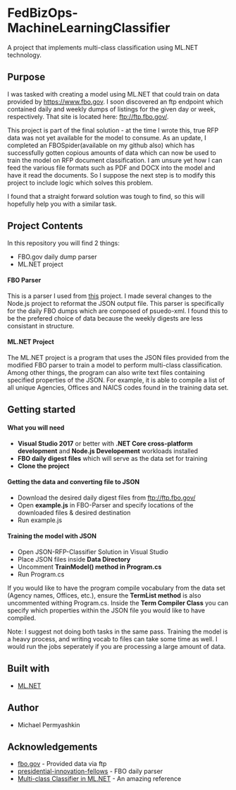 # FedBizOps-MachineLearningClassifier
A project that implements multi-class classification using ML.NET technology.

## Purpose
I was tasked with creating a model using ML.NET that could train on data provided by https://www.fbo.gov. I soon discovered an ftp endpoint which contained daily and weekly dumps of listings for the given day or week, respectively. That site is located here: ftp://ftp.fbo.gov/. 

This project is part of the final solution - at the time I wrote this, true RFP data was not yet available for the model to consume. As an update, I completed an FBOSpider(available on my github also) which has successfully gotten copious amounts of data which can now be used to train the model on RFP document classification. I am unsure yet how I can feed the various file formats such as PDF and DOCX into the model and have it read the documents. So I suppose the next step is to modify this project to include logic which solves this problem. 

I found that a straight forward solution was tough to find, so this will hopefully help you with a similar task.

## Project Contents
In this repository you will find 2 things:
* FBO.gov daily dump parser 
* ML.NET project

#### FBO Parser
This is a parser I used from [this](https://github.com/presidential-innovation-fellows/fbo-parser) project. I made several changes to the Node.js project to reformat the JSON output file. This parser is specifically for the daily FBO dumps which are composed of psuedo-xml. I found this to be the prefered choice of data because the weekly digests are less consistant in structure.

#### ML.NET Project
The ML.NET project is a program that uses the JSON files provided from the modified FBO parser to train a model to perform multi-class classification. Among other things, the program can also write text files containing specified properties of the JSON. For example, it is able to compile a list of all unique Agencies, Offices and NAICS codes found in the training data set.

## Getting started

#### What you will need
* **Visual Studio 2017** or better with **.NET Core cross-platform development** and **Node.js Developement** workloads installed
* **FBO daily digest files** which will serve as the data set for training
* **Clone the project** 

#### Getting the data and converting file to JSON
* Download the desired daily digest files from ftp://ftp.fbo.gov/
* Open **example.js** in FBO-Parser and specify locations of the downloaded files & desired destination
* Run example.js

#### Training the model with JSON
* Open JSON-RFP-Classifier Solution in Visual Studio
* Place JSON files inside **Data Directory**
* Uncomment **TrainModel() method in Program.cs**
* Run Program.cs

If you would like to have the program compile vocabulary from the data set (Agency names, Offices, etc.), ensure the **TermList method** is also uncommented withing Program.cs. Inside the **Term Compiler Class** you can specify which properties within the JSON file you would like to have compiled.

Note: I suggest not doing both tasks in the same pass. Training the model is a heavy process, and writing vocab to files can take some time as well. I would run the jobs seperately if you are processing a large amount of data.

## Built with
* [ML.NET](https://dotnet.microsoft.com/learn/ml-dotnet/get-started-tutorial/install) 

## Author
* Michael Permyashkin

## Acknowledgements
* [fbo.gov](https://www.fbo.gov) - Provided data via ftp
* [presidential-innovation-fellows](https://github.com/presidential-innovation-fellows/fbo-parser) - FBO daily parser
* [Multi-class Classifier in ML.NET](https://docs.microsoft.com/en-us/dotnet/machine-learning/tutorials/github-issue-classification) - An amazing reference
